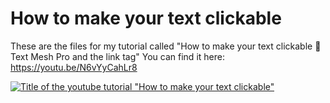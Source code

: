 # How to make your text clickable
These are the files for my tutorial called "How to make your text clickable 💛 Text Mesh Pro and the link tag"
You can find it here: https://youtu.be/N6vYyCahLr8

[![Title of the youtube tutorial "How to make your text clickable"](https://img.youtube.com/vi/N6vYyCahLr8/0.jpg)](https://www.youtube.com/watch?v=N6vYyCahLr8)
